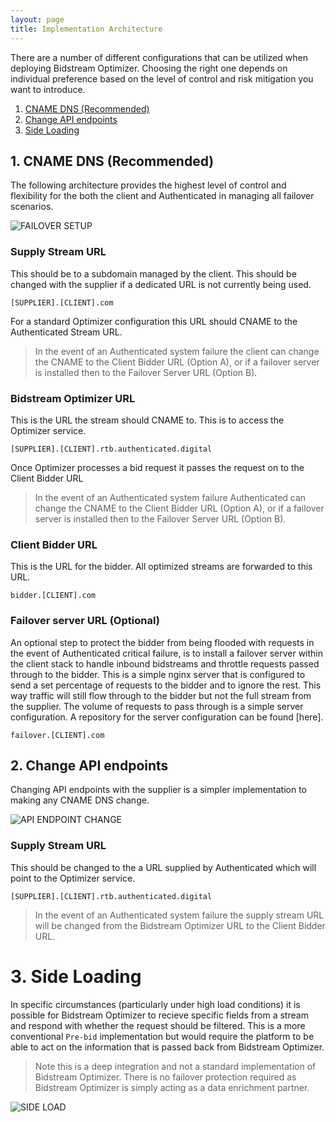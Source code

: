 ```yaml
---
layout: page
title: Implementation Architecture
---
```


There are a number of different configurations that can be utilized when deploying Bidstream Optimizer. Choosing the right one depends on individual preference based on the level of control and risk mitigation you want to introduce.

1. [CNAME DNS (Recommended)](#1--cname-dns--recommended-)
1. [Change API endpoints](#2--change-api-endpoints)
1. [Side Loading](#3--side-loading)

<a id="1--cname-dns--recommended-"></a>
## 1. CNAME DNS (Recommended)

The following architecture provides the highest level of control and flexibility for the both the client and Authenticated in managing all failover scenarios.

![FAILOVER SETUP](https://docs.google.com/drawings/d/1uO5VKL-3CHp3TD25OElKXlbRmnVqkshkwVe7tP5u53c/pub?w=934&h=526)

### Supply Stream URL
This should be to a subdomain managed by the client. This should be changed with the supplier if a dedicated URL is not currently being used.

```
[SUPPLIER].[CLIENT].com
```

For a standard Optimizer configuration this URL should CNAME to the Authenticated Stream URL.

> In the event of an Authenticated system failure the client can change the CNAME to the Client Bidder URL (Option A), or if a failover server is installed then to the Failover Server URL (Option B).

### Bidstream Optimizer URL
This is the URL the stream should CNAME to. This is to access the Optimizer service.

```
[SUPPLIER].[CLIENT].rtb.authenticated.digital
```

Once Optimizer processes a bid request it passes the request on to the Client Bidder URL

> In the event of an Authenticated system failure Authenticated can change the CNAME to the Client Bidder URL (Option A), or if a failover server is installed then to the Failover Server URL (Option B).

### Client Bidder URL
This is the URL for the bidder. All optimized streams are forwarded to this URL.

```
bidder.[CLIENT].com
```

### Failover server URL (Optional)
An optional step to protect the bidder from being flooded with requests in the event of Authenticated critical failure, is to install a failover server within the client stack to handle inbound bidstreams and throttle requests passed through to the bidder. This is a simple nginx server that is configured to send a set percentage of requests to the bidder and to ignore the rest. This way traffic will still flow through to the bidder but not the full stream from the supplier. The volume of requests to pass through is a simple server configuration. A repository for the server configuration can be found [here].

```
failover.[CLIENT].com
```

<a id="2--change-api-endpoints"></a>
## 2. Change API endpoints

Changing API endpoints with the supplier is a simpler implementation to making any CNAME DNS change.

![API ENDPOINT CHANGE](https://docs.google.com/drawings/d/1-uZh8grkXfV3SFbZFIq-ScCM1xBXbrXeFDvRfI4eZ64/pub?w=934&h=526)

### Supply Stream URL
This should be changed to the a URL supplied by Authenticated which will point to the Optimizer service.

```
[SUPPLIER].[CLIENT].rtb.authenticated.digital
```

> In the event of an Authenticated system failure the supply stream URL will be changed from the Bidstream Optimizer URL to the Client Bidder URL.

<a id="3--side-loading"></a>
# 3. Side Loading

In specific circumstances (particularly under high load conditions) it is possible for Bidstream Optimizer to recieve specific fields from a stream and respond with whether the request should be filtered. This is a more conventional `Pre-bid` implementation but would require the platform to be able to act on the information that is passed back from Bidstream Optimizer.

> Note this is a deep integration and not a standard implementation of Bidstream Optimizer. There is no failover protection required as Bidstream Optimizer is simply acting as a data enrichment partner.

![SIDE LOAD](https://docs.google.com/drawings/d/1AaAgIoOovc-v1vTnrn4GuYraMjG1nEbcicggkpCcIs0/pub?w=934&h=526)

